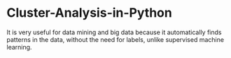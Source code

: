 # Cluster-Analysis-in-Python
It is very useful for data mining and big data because it automatically finds patterns in the data, without the need for labels, unlike supervised machine learning.
